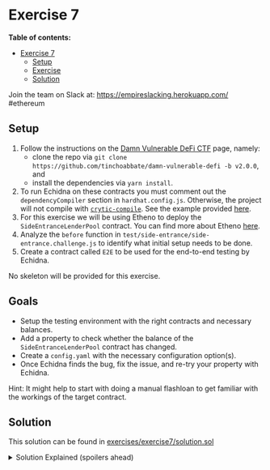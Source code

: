 # Exercise 7

**Table of contents:**

- [Exercise 7](#exercise-7)
  - [Setup](#setup)
  - [Exercise](#exercise)
  - [Solution](#solution)

Join the team on Slack at: https://empireslacking.herokuapp.com/ #ethereum

## Setup

1. Follow the instructions on the [Damn Vulnerable DeFi CTF][ctf] page, namely:
    - clone the repo via `git clone https://github.com/tinchoabbate/damn-vulnerable-defi -b v2.0.0`, and
    - install the dependencies via `yarn install`.
2. To run Echidna on these contracts you must comment out the `dependencyCompiler` section in `hardhat.config.js`. Otherwise, the project will not compile with [`crytic-compile`](https://github.com/crytic/crytic-compile). See the example provided [here](./exercises/exercise7/example.hardhat.config.ts).
3. For this exercise we will be using Etheno to deploy the `SideEntranceLenderPool` contract. You can find more about Etheno [here](./end-to-end-testing.md).
4. Analyze the `before` function in `test/side-entrance/side-entrance.challenge.js` to identify what initial setup needs to be done.
5. Create a contract called `E2E` to be used for the end-to-end testing by Echidna.

No skeleton will be provided for this exercise.

## Goals

- Setup the testing environment with the right contracts and necessary balances.
- Add a property to check whether the balance of the `SideEntranceLenderPool` contract has changed.
- Create a `config.yaml` with the necessary configuration option(s).
- Once Echidna finds the bug, fix the issue, and re-try your property with Echidna.

Hint: It might help to start with doing a manual flashloan to get familiar with the workings of the target contract.
## Solution

This solution can be found in [exercises/exercise7/solution.sol](./exercises/exercise7/solution.sol)

[ctf]: https://www.damnvulnerabledefi.xyz/

<details>
<summary>Solution Explained (spoilers ahead)</summary>

The goal of the side entrance challenge is to realize that you can use the `deposit` function to repay your flashloan. With the current implementation the lender pool has no way of knowing if those funds are from borrowed funds or "normal" funds.

Example Echidna output:
```
$ echidna-test . --contract E2E --config config.yaml
...
testPoolBalance(): failed!💥
  Call sequence, shrinking (3003/5000):
    setEnableDeposit(true,208)
    flashLoan(1)
    withdraw()
    testPoolBalance()
...
```
</details>



